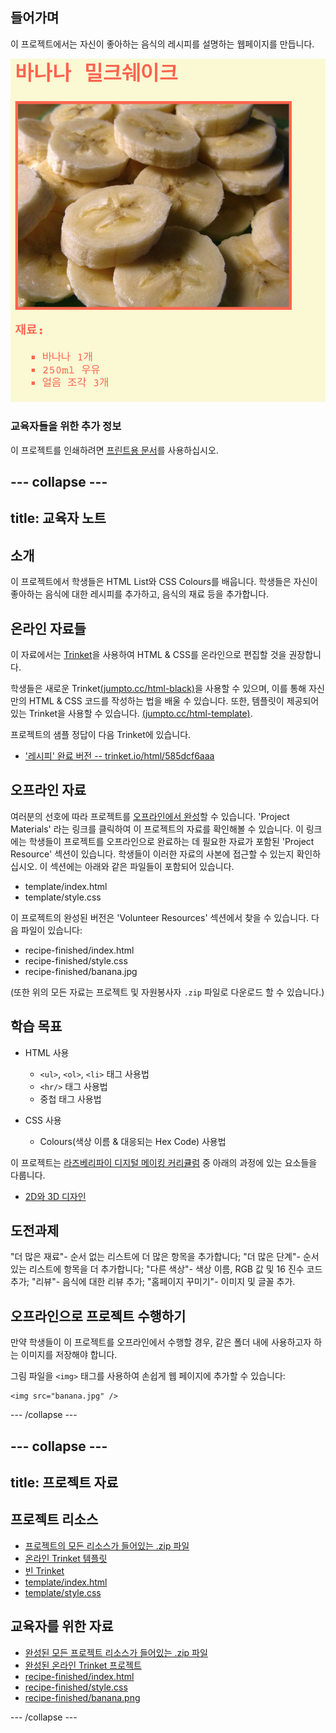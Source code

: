 ## 들어가며

이 프로젝트에서는 자신이 좋아하는 음식의 레시피를 설명하는 웹페이지를 만듭니다.

![스크린샷](images/recipe-final.png)

### 교육자들을 위한 추가 정보

이 프로젝트를 인쇄하려면 [프린트용 문서](https://projects.raspberrypi.org/ko-KR/projects/recipe/print)를 사용하십시오.

--- collapse ---
---
title: 교육자 노트
---

## 소개

이 프로젝트에서 학생들은 HTML List와 CSS Colours를 배웁니다. 학생들은 자신이 좋아하는 음식에 대한 레시피를 추가하고, 음식의 재료 등을 추가합니다.

## 온라인 자료들

이 자료에서는 [Trinket](https://trinket.io/)을 사용하여 HTML & CSS를 온라인으로 편집할 것을 권장합니다.

학생들은 새로운 Trinket[(jumpto.cc/html-black)](http://jumpto.cc/html-blank)을 사용할 수 있으며, 이를 통해 자신만의 HTML & CSS 코드를 작성하는 법을 배울 수 있습니다. 또한, 템플릿이 제공되어 있는 Trinket을 사용할 수 있습니다. [(jumpto.cc/html-template)](http://jumpto.cc/html-template).

프로젝트의 샘플 정답이 다음 Trinket에 있습니다.

+ ['레시피' 완료 버전 -- trinket.io/html/585dcf6aaa](https://trinket.io/html/585dcf6aaa)

## 오프라인 자료

여러분의 선호에 따라 프로젝트를 [오프라인에서 완성](https://www.codeclubprojects.org/en-GB/resources/webdev-working-offline/)할 수 있습니다. 'Project Materials' 라는 링크를 클릭하여 이 프로젝트의 자료를 확인해볼 수 있습니다. 이 링크에는 학생들이 프로젝트를 오프라인으로 완료하는 데 필요한 자료가 포함된 'Project Resource' 섹션이 있습니다. 학생들이 이러한 자료의 사본에 접근할 수 있는지 확인하십시오. 이 섹션에는 아래와 같은 파일들이 포함되어 있습니다.

+ template/index.html
+ template/style.css

이 프로젝트의 완성된 버전은 'Volunteer Resources' 섹션에서 찾을 수 있습니다. 다음 파일이 있습니다:

+ recipe-finished/index.html
+ recipe-finished/style.css
+ recipe-finished/banana.jpg

(또한 위의 모든 자료는 프로젝트 및 자원봉사자 `.zip` 파일로 다운로드 할 수 있습니다.)

## 학습 목표

+ HTML 사용
    
    + `<ul>`, `<ol>`, `<li>` 태그 사용법
    + `<hr/>` 태그 사용법
    + 중첩 태그 사용법

+ CSS 사용
    
    + Colours(색상 이름 & 대응되는 Hex Code) 사용법

이 프로젝트는 [라즈베리파이 디지털 메이킹 커리큘럼](http://rpf.io/curriculum) 중 아래의 과정에 있는 요소들을 다룹니다.

+ [2D와 3D 디자인](https://www.raspberrypi.org/curriculum/design/creator)

## 도전과제

"더 많은 재료"- 순서 없는 리스트에 더 많은 항목을 추가합니다; "더 많은 단계"- 순서 있는 리스트에 항목을 더 추가합니다; "다른 색상"- 색상 이름, RGB 값 및 16 진수 코드 추가; "리뷰"- 음식에 대한 리뷰 추가; "홈페이지 꾸미기"- 이미지 및 글꼴 추가.

## 오프라인으로 프로젝트 수행하기

만약 학생들이 이 프로젝트를 오프라인에서 수행할 경우, 같은 폴더 내에 사용하고자 하는 이미지를 저장해야 합니다.

그림 파일을 `<img>` 태그를 사용하여 손쉽게 웹 페이지에 추가할 수 있습니다:

    <img src="banana.jpg" />
    

--- /collapse ---

--- collapse ---
---
title: 프로젝트 자료
---

## 프로젝트 리소스

+ [프로젝트의 모든 리소스가 들어있는 .zip 파일](resources/recipe-project-resources.zip)
+ [온라인 Trinket 템플릿](http://jumpto.cc/trinket-template)
+ [빈 Trinket](http://jumpto.cc/trinket-blank)
+ [template/index.html](resources/template-index.html)
+ [template/style.css](resources/template-style.css)

## 교육자를 위한 자료

+ [완성된 모든 프로젝트 리소스가 들어있는 .zip 파일](resources/recipe-volunteer-resources.zip)
+ [완성된 온라인 Trinket 프로젝트](https://trinket.io/html/585dcf6aaa)
+ [recipe-finished/index.html](resources/recipe-finished-index.html)
+ [recipe-finished/style.css](resources/recipe-finished-style.css)
+ [recipe-finished/banana.png](resources/recipe-finished-banana.png)

--- /collapse ---